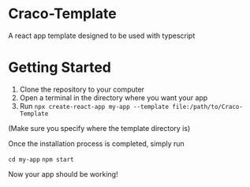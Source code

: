# Craco-Template
A react app template designed to be used with typescript

# Getting Started

1. Clone the repository to your computer
2. Open a terminal in the directory where you want your app
3. Run `npx create-react-app my-app --template file:/path/to/Craco-Template`

(Make sure you specify where the template directory is)

Once the installation process is completed, simply run

`cd my-app`
`npm start`

Now your app should be working!
